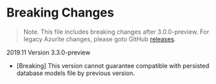 # Breaking Changes

> Note. This file includes breaking changes after 3.0.0-preview. For legacy Azurite changes, please goto GitHub [releases](https://github.com/Azure/Azurite/releases).

2019.11 Version 3.3.0-preview

- [Breaking] This version cannot guarantee compatible with persisted database models file by previous version.